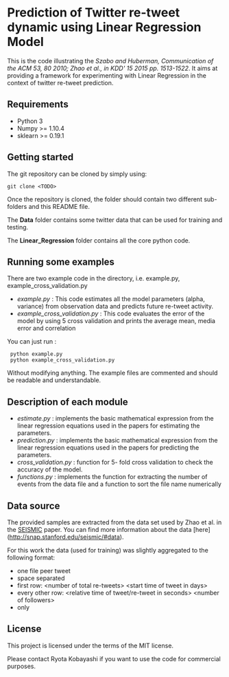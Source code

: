 # Prediction of Twitter re-tweet dynamic using Linear Regression Model

This is the code illustrating the *Szabo and Huberman, Communication of the ACM 53, 80 2010;
Zhao et al., in KDD' 15 2015 pp. 1513-1522*.
It aims at providing a framework for experimenting with Linear Regression in
the context of twitter re-tweet prediction.

## Requirements

 - Python 3
 - Numpy >= 1.10.4
 - sklearn >=  0.19.1

## Getting started

The git repository can be cloned by simply using:

    git clone <TODO>

Once the repository is cloned, the folder should contain two different
sub-folders and this README file.

The **Data** folder contains some twitter data that can be used for training and testing.

The **Linear_Regression** folder contains all the core python code.

## Running some examples

There are two example code in the directory, i.e. example.py, example_cross_validation.py

 - *example.py* : This code estimates all the model parameters (alpha, variance) from observation data
    and predicts future re-tweet activity.
 - *example_cross_validation.py* : This code evaluates the error of the model by using 5 cross validation
    and prints the average mean, media error and correlation

You can just run :

     python example.py
     python example_cross_validation.py

Without modifying anything. The example files are commented and should be
readable and understandable.

## Description of each module

 - *estimate.py* :  implements the basic mathematical expression
    from the linear regression equations used in the papers for estimating the parameters.
 - *prediction.py* : implements the basic mathematical expression
    from the linear regression equations used in the papers for predicting the parameters.
 - *cross_validation.py* : function for 5- fold cross validation to check the accuracy of the model.
 - *functions.py* :  implements the function for extracting the number
    of events from the data file and a function to sort the file name numerically


## Data source

The provided samples are extracted from the data set used by Zhao et al. in the
[SEISMIC](http://snap.stanford.edu/seismic/seismic.pdf) paper.
You can find more information about the data [here]
(http://snap.stanford.edu/seismic/#data).

For this work the data (used for training) was slightly aggregated to the
following format:
- one file peer tweet
- space separated
- first row: \<number of total re-tweets\> \<start time of tweet in days\>
- every other row: \<relative time of tweet/re-tweet in seconds\> \<number of followers\>
- only

## License

This project is licensed under the terms of the MIT license.

Please contact Ryota Kobayashi if you want to use the code for commercial purposes.